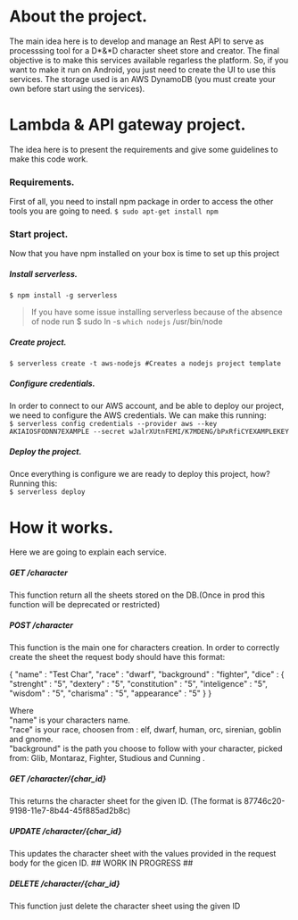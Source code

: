# About the project.

The main idea here is to develop and manage an Rest API to serve as processsing tool for a D*&*D character sheet store and creator. The final objective is to make this services available regarless the platform. So, if you want to make it run on Android, you just need to create the UI to use this services.
The storage used is an AWS DynamoDB (you must create your own before start using the services).

# Lambda & API gateway project.

The idea here is to present the requirements and give some guidelines to make this code work.

### Requirements.

First of all, you need to install npm package in order to access the other tools you are going to need.
`$ sudo apt-get install npm`

### Start project.

Now that you have  npm installed on your box is time to set up this project

##### Install serverless.
`$ npm install -g serverless`

> If you have some issue installing serverless because of the absence of node run  $ sudo ln -s `which nodejs` /usr/bin/node

##### Create project.
`$ serverless create -t aws-nodejs #Creates a nodejs project template`
##### Configure credentials.
In order to connect to our AWS account, and be able to deploy our project, we need to configure the AWS credentials. We can make this running:  
`$ serverless config credentials --provider aws --key AKIAIOSFODNN7EXAMPLE --secret wJalrXUtnFEMI/K7MDENG/bPxRfiCYEXAMPLEKEY`
##### Deploy the project.
Once everything is configure we are ready to deploy this project, how? Running this:  
`$ serverless deploy`


# How it works.

Here we are going to explain each service.

##### GET     /character
This function return all the sheets stored on the DB.(Once in prod this function will be deprecated or restricted)

##### POST    /character
This function is the main one for characters creation. In order to correctly create the sheet the request body should have this format:

  {
    "name" : "Test Char",
    "race" : "dwarf",
    "background" : "fighter",
    "dice" : {
      "strenght" : "5",
      "dextery" : "5",
      "constitution" : "5",
      "inteligence" : "5",
      "wisdom" : "5",
      "charisma" : "5",
      "appearance" : "5"
    }
  }

Where  
  "name" is your characters name.  
  "race" is your race, choosen from : elf, dwarf, human, orc, sirenian, goblin and gnome.  
  "background" is the path you choose to follow with your character, picked from: Glib, Montaraz, Fighter, Studious and Cunning .  

##### GET     /character/{char_id}
This returns the character sheet for the given ID. (The format is 87746c20-9198-11e7-8b44-45f885ad2b8c)

##### UPDATE  /character/{char_id}
This updates the character sheet with the values provided in the request body for the gicen ID. ## WORK IN PROGRESS ##

##### DELETE  /character/{char_id}
This function just delete the character sheet using the given ID
